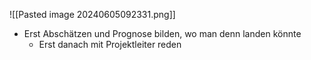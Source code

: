 ![[Pasted image 20240605092331.png]]

- Erst Abschätzen und Prognose bilden, wo man denn landen könnte
	- Erst danach mit Projektleiter reden